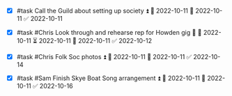 - [x] #task Call the Guild about setting up society ⏫ 🛫 2022-10-11 📅 2022-10-11 ✅ 2022-10-11
- [x] #task #Chris  Look through and rehearse rep for Howden gig 🔼 🛫 2022-10-11 ⏳ 2022-10-11 📅 2022-10-11 ✅ 2022-10-12
- [x] #task #Chris Folk Soc photos ⏫ 🛫 2022-10-11 📅 2022-10-11 ✅ 2022-10-14
- [x] #task #Sam Finish Skye Boat Song arrangement ⏫ 🛫 2022-10-11 📅 2022-10-11 ✅ 2022-10-16

